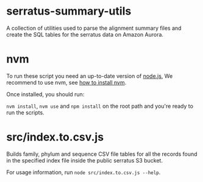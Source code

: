 # serratus-summary-utils

A collection of utilities used to parse the alignment summary files and create the SQL tables for the serratus data on Amazon Aurora.

# nvm

To run these script you need an up-to-date version of [node.js](https://nodejs.org),
We recommend to use nvm, see [how to install nvm](https://github.com/nvm-sh/nvm#installing-and-updating "how to install nvm").

Once installed, you should run:

`nvm install`, `nvm use` and `npm install` on the root path and you're ready to run the scripts.

# src/index.to.csv.js

Builds family, phylum and sequence CSV file tables for all the records found in the specified index file inside the public serratus S3 bucket.

For usage information, run `node src/index.to.csv.js --help`.
